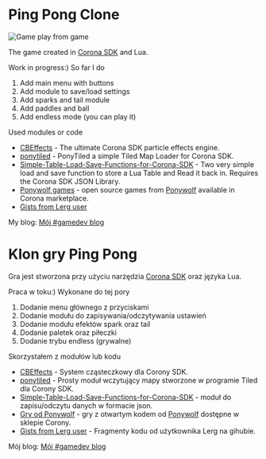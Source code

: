 # Ping Pong Clone

![Game play from game](http://i.imgur.com/Qxq3Y0c.gif)

The game created in [Corona SDK](https://coronalabs.com/corona-sdk/) and Lua. 

Work in progress:) So far I do

1. Add main menu with buttons
1. Add module to save/load settings
1. Add sparks and tail module
1. Add paddles and ball
1. Add endless mode (you can play it)

Used modules or code

* [CBEffects](https://github.com/ldurniat/CBEffects) - The ultimate Corona SDK particle effects engine.
* [ponytiled](https://github.com/ponywolf/ponytiled) - PonyTiled a simple Tiled Map Loader for Corona SDK.
* [Simple-Table-Load-Save-Functions-for-Corona-SDK](https://github.com/robmiracle/Simple-Table-Load-Save-Functions-for-Corona-SDK) - Two very simple load and save function to store a Lua Table and Read it back in. Requires the Corona SDK JSON Library.
* [Ponywolf games](https://marketplace.coronalabs.com/vendor/b244ad3e-52d1-48da-9756-ad936eab1ee7) - open source games from [Ponywolf](http://ponywolf.com) available in Corona marketplace.
* [Gists from Lerg user](https://gist.github.com/Lerg) 

My blog: [Mój #gamedev blog](https://ldurniat.wordpress.com)

# Klon gry Ping Pong 

Gra jest stworzona przy użyciu narzędzia [Corona SDK](https://coronalabs.com/corona-sdk/) oraz języka Lua.

Praca w toku:) Wykonane do tej pory

1. Dodanie menu głównego z przyciskami
1. Dodanie modułu do zapisywania/odczytywania ustawień
1. Dodanie modułu efektów spark oraz tail
1. Dodanie paletek oraz piłeczki
1. Dodanie trybu endless (grywalne)

Skorzystałem z modułów lub kodu

* [CBEffects](https://github.com/ldurniat/CBEffects) - System cząsteczkowy dla Corony SDK. 
* [ponytiled](https://github.com/ponywolf/ponytiled) - Prosty moduł wczytujący mapy stworzone w programie Tiled dla Corony SDK.
* [Simple-Table-Load-Save-Functions-for-Corona-SDK](https://github.com/robmiracle/Simple-Table-Load-Save-Functions-for-Corona-SDK) - moduł do zapisu/odczytu danych w formacie json.
* [Gry od Ponywolf](https://marketplace.coronalabs.com/vendor/b244ad3e-52d1-48da-9756-ad936eab1ee7) - gry z otwartym kodem od [Ponywolf](http://ponywolf.com) dostępne w sklepie Corony. 
* [Gists from Lerg user](https://gist.github.com/Lerg) - Fragmenty kodu od użytkownika Lerg na gihubie.

Mój blog: [Mój #gamedev blog](https://ldurniat.wordpress.com)